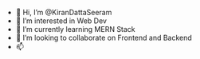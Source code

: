 - 👋 Hi, I’m @KiranDattaSeeram
- 👀 I’m interested in Web Dev
- 🌱 I’m currently learning MERN Stack
- 💞️ I’m looking to collaborate on Frontend and Backend
- 📫 

<!---
KiranDattaSeeram/KiranDattaSeeram is a ✨ special ✨ repository because its `README.md` (this file) appears on your GitHub profile.
You can click the Preview link to take a look at your changes.
--->

